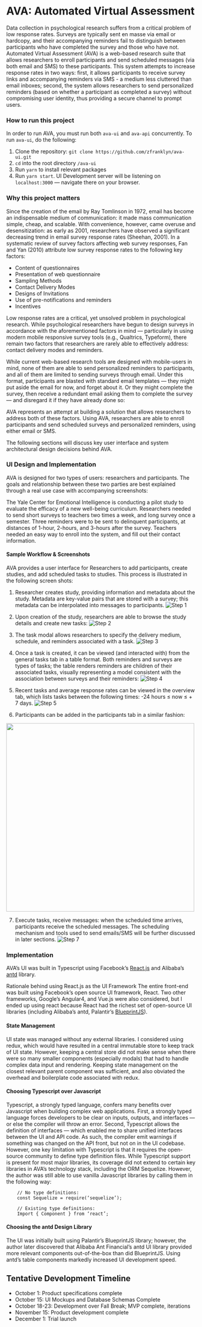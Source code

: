 # AVA: Automated Virtual Assessment
Data collection in psychological research suffers from a critical problem of low response rates. Surveys are typically sent en masse via email or hardcopy, and their accompanying reminders fail to distinguish between participants who have completed the survey and those who have not. Automated Virtual Assessment (AVA) is a web-based research suite that allows researchers to enroll participants and send scheduled messages (via both email and SMS) to these participants. This system attempts to increase response rates in two ways: first, it allows participants to receive survey links and accompanying reminders via SMS - a medium less cluttered than email inboxes; second, the system allows researchers to send personalized reminders (based on whether a participant as completed a survey) without compromising user identity, thus providing a secure channel to prompt users.

### How to run this project
In order to run AVA, you must run both `ava-ui` and `ava-api` concurrently. To run `ava-ui`, do the following:
1. Clone the repository: `git clone https://github.com/zfranklyn/ava-ui.git`
2. `cd` into the root directory `/ava-ui`
3. Run `yarn` to install relevant packages
4. Run `yarn start`. UI Development server will be listening on `localhost:3000` — navigate there on your browser.

### Why this project matters
Since the creation of the email by Ray Tomlinson in 1972, email has become an indispensable medium of communication: it made mass communication simple, cheap, and scalable. With convenience, however, came overuse and desensitization: as early as 2001, researchers have observed a significant decreasing trend in email survey response rates (Sheehan, 2001). In a systematic review of survey factors affecting web survey responses, Fan and Yan (2010) attribute low survey response rates to the following key factors:

* Content of questionnaires
* Presentation of web questionnaire
* Sampling Methods
* Contact Delivery Modes
* Designs of Invitations
* Use of pre-notifications and reminders
* Incentives

Low response rates are a critical, yet unsolved problem in psychological research. While psychological researchers have begun to design surveys in accordance with the aforementioned factors in mind — particularly in using modern mobile responsive survey tools (e.g., Qualtrics, Typeform), there remain two factors that researchers are rarely able to effectively address: contact delivery modes and reminders.

While current web-based research tools are designed with mobile-users in mind, none of them are able to send personalized reminders to participants, and all of them are limited to sending surveys through email. Under this format, participants are blasted with standard email templates — they might put aside the email for now, and forget about it. Or they might complete the survey, then receive a redundant email asking them to complete the survey — and disregard it if they have already done so:

AVA represents an attempt at building a solution that allows researchers to address both of these factors. Using AVA, researchers are able to enroll participants and send scheduled surveys and personalized reminders, using either email or SMS.

The following sections will discuss key user interface and system architectural design decisions behind AVA.

### UI Design and Implementation
AVA is designed for two types of users: researchers and participants. The goals and relationship between these two parties are best explained through a real use case with accompanying screenshots:

The Yale Center for Emotional Intelligence is conducting a pilot study to evaluate the efficacy of a new well-being curriculum. Researchers needed to send short surveys to teachers two times a week, and long survey once a semester. Three reminders were to be sent to delinquent participants, at distances of 1-hour, 2-hours, and 3-hours after the survey. Teachers needed an easy way to enroll into the system, and fill out their contact information.

#### Sample Workflow & Screenshots
AVA provides a user interface for Researchers to add participants, create studies, and add scheduled tasks to studies. This process is illustrated in the following screen shots:

1. Researcher creates study, providing information and metadata about the study. Metadata are key-value pairs that are stored with a survey; this metadata can be interpolated into messages to participants.
![Step 1](./step1.png)

2. Upon creation of the study, researchers are able to browse the study details and create new tasks:
![Step 2](./step2.png)

3. The task modal allows researchers to specify the delivery medium, schedule, and reminders associated with a task. 
![Step 3](./step3.png)

4. Once a task is created, it can be viewed (and interacted with) from the general tasks tab in a table format. Both reminders and surveys are types of tasks; the table renders reminders are children of their associated tasks, visually representing a model consistent with the association between surveys and their reminders:
![Step 4](./step4.png)

5. Recent tasks and average response rates can be viewed in the overview tab, which lists tasks between the following times: -24 hours ≤ now ≤ + 7 days. 
![Step 5](./step5.png)

6. Participants can be added in the participants tab in a similar fashion:
<img src="step6.png" width="500"/>

7. Execute tasks, receive messages: when the scheduled time arrives, participants receive the scheduled messages. The scheduling mechanism and tools used to send emails/SMS will be further discussed in later sections.
![Step 7](./step7.png)


### Implementation
AVA’s UI was built in Typescript using Facebook’s [React.js](https://reactjs.org/) and Alibaba’s [antd](ant.design) library.

Rationale behind using React.js as the UI Framework
The entire front-end was built using Facebook’s open source UI framework, React. Two other frameworks, Google’s Angular4, and Vue.js were also considered, but I ended up using react because React had the richest set of open-source UI libraries (including Alibaba’s antd, Palantir’s [BlueprintJS](blueprintjs.com)).

#### State Management
UI state was managed without any external libraries. I considered using redux, which would have resulted in a central immutable store to keep track of UI state. However, keeping a central store did not make sense when there were so many smaller components (especially modals) that had to handle complex data input and rendering. Keeping state management on the closest relevant parent component was sufficient, and also obviated the overhead and boilerplate code associated with redux.

#### Choosing Typescript over Javascript
Typescript, a strongly typed language, confers many benefits over Javascript when building complex web applications. First, a strongly typed language forces developers to be clear on inputs, outputs, and interfaces — or else the compiler will throw an error. Second, Typescript allows the definition of interfaces — which enabled me to share unified interfaces between the UI and API code. As such, the compiler emit warnings if something was changed on the API front, but not on in the UI codebase. However, one key limitation with Typescript is that it requires the open-source community to define type definition files. While Typescript support is present for most major libraries, its coverage did not extend to certain key libraries in AVA’s technology stack, including the ORM Sequelize. However, the author was still able to use vanilla Javascript libraries by calling them in the following way:

```
	// No type definitions: 
	const Sequelize = require(‘sequelize’);

	// Existing type definitions:
	Import { Component } from ‘react’;
```

#### Choosing the antd Design Library
The UI was initially built using Palantir’s BlueprintJS library; however, the author later discovered that Alibaba Ant Financial’s antd UI library provided more relevant components out-of-the-box than did BlueprintJS. Using antd’s table components markedly increased UI development speed.

## Tentative Development Timeline
* October 1: Product specifications complete
* October 15: UI Mockups and Database Schemas Complete
* October 18-23: Development over Fall Break; MVP complete, iterations
* November 15: Product development complete
* December 1: Trial launch